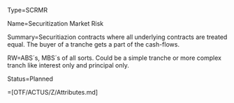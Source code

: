 Type=SCRMR

Name=Securitization Market Risk

Summary=Securitiazion contracts where all underlying contracts are treated equal. The buyer of a tranche gets a part of the cash-flows.

RW=ABS´s, MBS´s of all sorts. Could be a simple tranche or more complex tranch like interest only and principal only.

Status=Planned

=[OTF/ACTUS/Z/Attributes.md]
